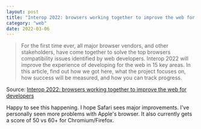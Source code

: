 ```yaml
---
layout: post
title: "Interop 2022: browsers working together to improve the web for developers"
category: "web"
date: 2022-03-06
---
```


> For the first time ever, all major browser vendors, and other stakeholders, have come together to solve the top browsers compatibility issues identified by web developers. Interop 2022 will improve the experience of developing for the web in 15 key areas. In this article, find out how we got here, what the project focuses on, how success will be measured, and how you can track progress.

Source: [Interop 2022: browsers working together to improve the web for developers](https://web.dev/interop-2022/)

Happy to see this happening.  I hope Safari sees major improvements. I've personally seen more problems with Apple's browser.  It also currently gets a score of 50 vs 60+ for Chromium/Firefox.
